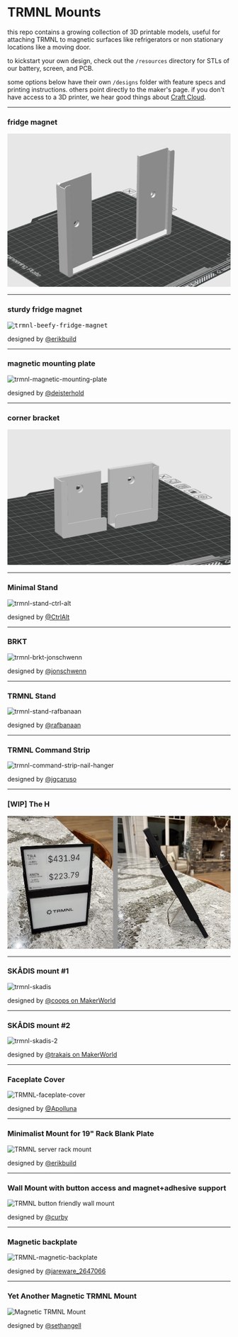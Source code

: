 # TRMNL Mounts

this repo contains a growing collection of 3D printable models, useful for attaching TRMNL to magnetic surfaces like refrigerators or non stationary locations like a moving door.

to kickstart your own design, check out the `/resources` directory for STLs of our battery, screen, and PCB.

some options below have their own `/designs` folder with feature specs and printing instructions. others point directly to the maker's page. if you don't have access to a 3D printer, we hear good things about [Craft Cloud](https://craftcloud3d.com/upload).

---

### fridge magnet

<kbd>![trmnl-fridge-magnet-front-preview](https://github.com/usetrmnl/mounts/blob/main/designs/fridge_magnet/preview/front%20-%20fridge_mount_3.1.png)</kbd>

---

### sturdy fridge magnet

<kbd>![trmnl-beefy-fridge-magnet](https://github.com/user-attachments/assets/94493388-19e6-4f62-ac63-d2783833e840)</kbd>

designed by [@erikbuild](https://www.printables.com/model/1311911-trmnl-sturdy-fridge-magnet-mount)

---

### magnetic mounting plate

![trmnl-magnetic-mounting-plate](https://github.com/user-attachments/assets/dd6d9ed2-b7f8-42ac-bbcd-28ae6d58514a)

designed by [@deisterhold](https://makerworld.com/en/models/1388620-trmnl-magnetic-mounting-plate#profileId-1438495)

---

### corner bracket

![corner-bracket-front-preview](https://github.com/usetrmnl/mounts/blob/main/designs/corner_bracket/preview/front%20-%20corner_bracket_3.1.png)

---

### Minimal Stand

![trmnl-stand-ctrl-alt](https://github.com/user-attachments/assets/8961a014-4682-4642-9116-865eb9ef53d2)

designed by [@CtrlAlt](https://makerworld.com/en/models/1267576-trmnl-stand-for-e-ink-dashboard)

---

### BRKT

![trmnl-brkt-jonschwenn](https://github.com/user-attachments/assets/f2da76cc-3f02-43fa-8e09-d0f6700798a5)

designed by [@jonschwenn](https://www.printables.com/model/1194757-trmnl-brkt)

---

### TRMNL Stand

![trmnl-stand-rafbanaan](https://github.com/user-attachments/assets/cf788dc2-d9f1-4ea9-ad45-caf90f97bcdd)

designed by [@rafbanaan](https://makerworld.com/en/models/1094514)

---

### TRMNL Command Strip

![trmnl-command-strip-nail-hanger](https://github.com/user-attachments/assets/121c192b-0546-4b00-b399-dcc7c2c42017)

designed by [@jgcaruso](https://makerworld.com/en/models/1189641-trmnl-command-strip-nail)

---

### [WIP] The H

![the-h-wip-preview](https://github.com/usetrmnl/mounts/blob/main/designs/the_h/preview/the_h.jpeg)

---

### SKÅDIS mount #1

![trmnl-skadis](https://makerworld.bblmw.com/makerworld/model/US3a1af63a9befc2/design/2025-02-27_1cf7c90d0e8c5.jpg?x-oss-process=image/resize,w_1920/format,webp)

designed by [@coops on MakerWorld](https://makerworld.com/en/models/1156997-trmnl-skadis-mount)

---

### SKÅDIS mount #2

![trmnl-skadis-2](https://makerworld.bblmw.com/makerworld/model/US9294ab6415dfde/design/2025-05-30_9717154bdea87.jpg?x-oss-process=image/resize,w_1920/format,webp)

designed by [@trakais on MakerWorld](https://makerworld.com/en/models/1469457-tmrnl-mini-hook-for-ikea-skadis-pegboard#profileId-1533577)

---

### Faceplate Cover

![TRMNL-faceplate-cover](https://github.com/user-attachments/assets/98dc6752-ed4e-4154-b2af-a3f93717fdb0)

designed by [@Apolluna](https://www.printables.com/model/1313342-trmnl-faceplate-cover)

---

### Minimalist Mount for 19" Rack Blank Plate

![TRMNL server rack mount](https://github.com/user-attachments/assets/6decde3c-44fe-4ed6-8a67-bf33a5cfde78)

designed by [@erikbuild](https://www.printables.com/model/1316341-trmnl-minimalist-mount-for-19-rack-blank-plate)

---

### Wall Mount with button access and magnet+adhesive support

![TRMNL button friendly wall mount](https://github.com/user-attachments/assets/7d72d339-83ab-4034-bfd4-02b01ab2a484)

designed by [@curby](https://www.printables.com/model/1316584-trmnl-button-mount)

---

### Magnetic backplate

![TRMNL-magnetic-backplate](https://github.com/user-attachments/assets/9a81c622-644d-46e4-ac95-5773488f5c71)

designed by [@jareware_2647066](https://www.printables.com/model/1316234-trmnl-magnetic-backplate)

---

### Yet Another Magnetic TRMNL Mount

![Magnetic TRMNL Mount](https://github.com/user-attachments/assets/259df273-40fb-4b91-828c-9942409c2655)

designed by [@sethangell](https://makerworld.com/en/models/1513288-magnetic-trmnl-mount#profileId-1584851)


